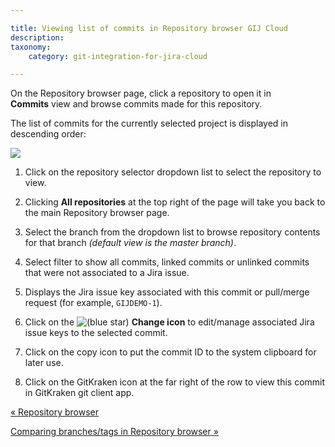 ```yaml
---

title: Viewing list of commits in Repository browser GIJ Cloud
description:
taxonomy:
    category: git-integration-for-jira-cloud

---
```

On the Repository browser page, click a repository to open it in **Commits** view and browse commits made for this repository.

The list of commits for the currently selected project is displayed in descending order:

![](https://bigbrassband.atlassian.net/wiki/download/attachments/1923025571/gitcloud-repo-browser-page-repoview-list(c).png?version=1&modificationDate=1650263342257&cacheVersion=1&api=v2)

1.  Click on the repository selector dropdown list to select the repository to view.

2.  Clicking **All repositories** at the top right of the page will take you back to the main Repository browser page.

3.  Select the branch from the dropdown list to browse repository contents for that branch _(default view is the master branch)_.

4.  Select filter to show all commits, linked commits or unlinked commits that were not associated to a Jira issue.

5.  Displays the Jira issue key associated with this commit or pull/merge request (for example, `GIJDEMO-1`).

6.  Click on the ![(blue star)](/wiki/s/-1639011364/6452/8b4898d3c114827e64ec143b4fa79bb76a6cfa5b/_/images/icons/emoticons/star_blue.png) **Change icon** to edit/manage associated Jira issue keys to the selected commit.

7.  Click on the copy icon to put the commit ID to the system clipboard for later use.

8.  Click on the GitKraken icon at the far right of the row to view this commit in GitKraken git client app.


[« Repository browser](/git-integration-for-jira-cloud/Repository-browser)

[Comparing branches/tags in Repository browser »](/wiki/spaces/GITCLOUD/pages/1923025590/Comparing+branches+or+tags+in+Repository+browser)

